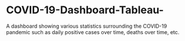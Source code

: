 # COVID-19-Dashboard-Tableau-
A dashboard showing various statistics surrounding the COVID-19 pandemic such as daily positive cases over time, deaths over time, etc.
